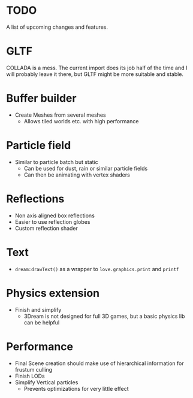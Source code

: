# TODO

A list of upcoming changes and features.

# GLTF

COLLADA is a mess. The current import does its job half of the time and I will probably leave it there, but GLTF might be more suitable and stable.

# Buffer builder

* Create Meshes from several meshes
    * Allows tiled worlds etc. with high performance

# Particle field

* Similar to particle batch but static
    * Can be used for dust, rain or similar particle fields
    * Can then be animating with vertex shaders

# Reflections

* Non axis aligned box reflections
* Easier to use reflection globes
* Custom reflection shader

# Text

* `dream:drawText()` as a wrapper to `love.graphics.print` and `printf`

# Physics extension

* Finish and simplify
    * 3Dream is not designed for full 3D games, but a basic physics lib can be helpful

# Performance

* Final Scene creation should make use of hierarchical information for frustum culling
* Finish LODs
* Simplify Vertical particles
    * Prevents optimizations for very little effect